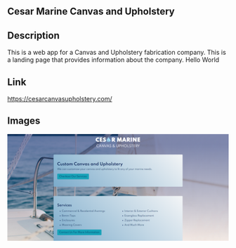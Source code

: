## Cesar Marine Canvas and Upholstery

## Description

This is a web app for a Canvas and Upholstery fabrication company. This is a landing page that provides information about the company.
Hello World

## Link

https://cesarcanvasupholstery.com/

## Images

<img src="https://github.com/gllil/cesar/blob/master/src/assets/otherImages/CesarMain.PNG" alt="main page" />
